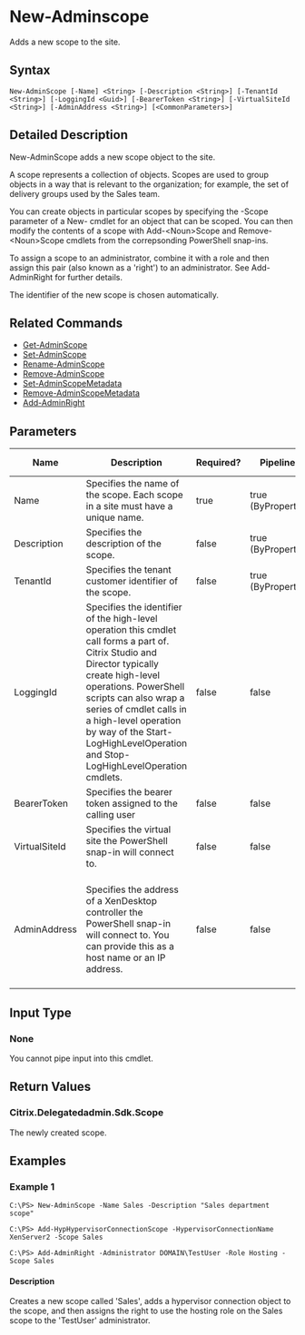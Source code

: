 ﻿
# New-Adminscope
Adds a new scope to the site.
## Syntax
```
New-AdminScope [-Name] <String> [-Description <String>] [-TenantId <String>] [-LoggingId <Guid>] [-BearerToken <String>] [-VirtualSiteId <String>] [-AdminAddress <String>] [<CommonParameters>]
```
## Detailed Description
New-AdminScope adds a new scope object to the site.

A scope represents a collection of objects. Scopes are used to group objects in a way that is relevant to the organization; for example, the set of delivery groups used by the Sales team.

You can create objects in particular scopes by specifying the -Scope parameter of a New- cmdlet for an object that can be scoped. You can then modify the contents of a scope with Add-&lt;Noun&gt;Scope and Remove-&lt;Noun&gt;Scope cmdlets from the correpsonding PowerShell snap-ins.

To assign a scope to an administrator, combine it with a role and then assign this pair (also known as a 'right') to an administrator. See Add-AdminRight for further details.

The identifier of the new scope is chosen automatically.


## Related Commands

* [Get-AdminScope](../Get-AdminScope/)
* [Set-AdminScope](../Set-AdminScope/)
* [Rename-AdminScope](../Rename-AdminScope/)
* [Remove-AdminScope](../Remove-AdminScope/)
* [Set-AdminScopeMetadata](../Set-AdminScopeMetadata/)
* [Remove-AdminScopeMetadata](../Remove-AdminScopeMetadata/)
* [Add-AdminRight](../Add-AdminRight/)
## Parameters
| Name   | Description | Required? | Pipeline Input | Default Value |
| --- | --- | --- | --- | --- |
| Name | Specifies the name of the scope. Each scope in a site must have a unique name. | true | true (ByPropertyName) |  |
| Description | Specifies the description of the scope. | false | true (ByPropertyName) |  |
| TenantId | Specifies the tenant customer identifier of the scope. | false | true (ByPropertyName) | None |
| LoggingId | Specifies the identifier of the high-level operation this cmdlet call forms a part of. Citrix Studio and Director typically create high-level operations. PowerShell scripts can also wrap a series of cmdlet calls in a high-level operation by way of the Start-LogHighLevelOperation and Stop-LogHighLevelOperation cmdlets. | false | false |  |
| BearerToken | Specifies the bearer token assigned to the calling user | false | false |  |
| VirtualSiteId | Specifies the virtual site the PowerShell snap-in will connect to. | false | false |  |
| AdminAddress | Specifies the address of a XenDesktop controller the PowerShell snap-in will connect to. You can provide this as a host name or an IP address. | false | false | Localhost. Once a value is provided by any cmdlet, this value becomes the default. |

## Input Type

### None
You cannot pipe input into this cmdlet.
## Return Values

### Citrix.Delegatedadmin.Sdk.Scope
The newly created scope.
## Examples

### Example 1
```
C:\PS> New-AdminScope -Name Sales -Description "Sales department scope"

C:\PS> Add-HypHypervisorConnectionScope -HypervisorConnectionName XenServer2 -Scope Sales

C:\PS> Add-AdminRight -Administrator DOMAIN\TestUser -Role Hosting -Scope Sales
```
#### Description
Creates a new scope called 'Sales', adds a hypervisor connection object to the scope, and then assigns the right to use the hosting role on the Sales scope to the 'TestUser' administrator.
